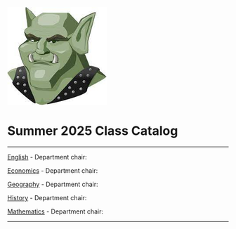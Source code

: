 ![greengoblinmascot](media/gg.jpeg)
# Summer 2025 Class Catalog
---

[English](english.md) - Department chair: <ChrisDart1>

[Economics](economics.md) - Department chair: <github username> 

[Geography](geography.md) - Department chair: <github username>

[History](history.md) - Department chair: <github username>

[Mathematics](math.md) - Department chair: <github username>

---
